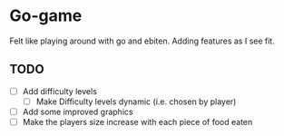 # Go-game
Felt like playing around with go and ebiten. Adding features as I see fit.

## TODO
- [ ] Add difficulty levels
  - [ ] Make Difficulty levels dynamic (i.e. chosen by player)
- [ ] Add some improved graphics
- [ ] Make the players size increase with each piece of food eaten